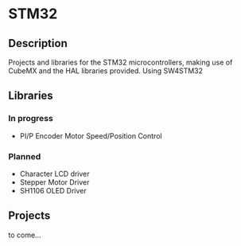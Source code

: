 # STM32
## Description
Projects and libraries for the STM32 microcontrollers, making use of CubeMX and the HAL libraries provided. Using SW4STM32

## Libraries
### In progress
- PI/P Encoder Motor Speed/Position Control

### Planned
- Character LCD driver
- Stepper Motor Driver
- SH1106 OLED Driver

## Projects
to come...

